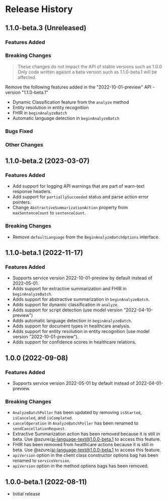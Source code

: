 # Release History

## 1.1.0-beta.3 (Unreleased)

### Features Added

### Breaking Changes

> These changes do not impact the API of stable versions such as 1.0.0
> Only code written agaisnt a beta version such as 1.1.0-beta.1 will be affected.

Remove the following features added in the "2022-10-01-preview" API - version "1.1.0-beta.1"

- Dynamic Classification feature from the `analyze` method 
- Entity resolution in entity recognition 
- FHIR in `beginAnalyzeBatch`
- Automatic language detection in `beginAnalyzeBatch`

### Bugs Fixed

### Other Changes

## 1.1.0-beta.2 (2023-03-07)

### Features Added

- Add support for logging API warnings that are part of warn-text response headers.
- Add support for `partiallySucceeded` status and parse action error pointers.
- Change `AbstractiveSummarizationAction` property from `maxSentenceCount` to `sentenceCount`.

### Breaking Changes

- Remove `defaultLanguage` from the `BeginAnalyzeBatchOptions` interface.

## 1.1.0-beta.1 (2022-11-17)

### Features Added

- Supports service version 2022-10-01-preview by default instead of 2022-05-01.
- Adds support for extractive summarization and FHIR in `beginAnalyzeBatch`.
- Adds support for abstractive summarization in `beginAnalyzeBatch`.
- Adds support for dynamic classification in `analyze`.
- Adds support for script detection (use model version "2022-04-10-preview")
- Adds automatic language detection in `beginAnalyzeBatch`.
- Adds support for document types in healthcare analysis.
- Adds support for entity resolution in entity recognition (use model version "2022-10-01-preview").
- Adds support for confidence scores in healthcare relations.

## 1.0.0 (2022-09-08)

### Features Added

- Supports service version 2022-05-01 by default instead of 2022-04-01-preview.

### Breaking Changes

- `AnalyzeBatchPoller` has been updated by removing `isStarted`, `isCanceled`, and `isCompleted`.
- `cancelOperation` in `AnalyzeBatchPoller` has been renamed to `sendCancellationRequest`.
- Extractive Summarization action has been removed because it is still in beta. Use @azure/ai-language-text@1.0.0-beta.1 to access this feature.
- FHIR has been removed from healthcare actions because it is still in beta. Use @azure/ai-language-text@1.0.0-beta.1 to access this feature.
- `apiVersion` option in the client class constructor options bag has been renamed to `serviceVersion`.
- `apiVersion` option in the method options bags has been removed.

## 1.0.0-beta.1 (2022-08-11)

- Initial release
